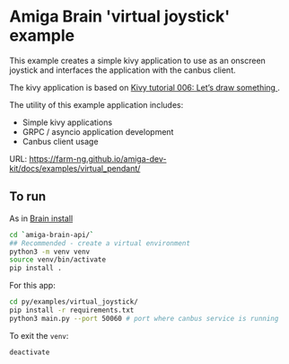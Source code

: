 # Amiga Brain 'virtual joystick' example

This example creates a simple kivy application to use as an onscreen joystick
and interfaces the application with the canbus client.

The kivy application is based on [Kivy tutorial 006: Let’s draw something
](https://blog.kivy.org/2019/12/kivy-tutorial-006-lets-draw-something/).

The utility of this example application includes:
- Simple kivy applications
- GRPC / asyncio application development
- Canbus client usage

URL: https://farm-ng.github.io/amiga-dev-kit/docs/examples/virtual_pendant/


## To run

As in [Brain install](https://amiga.farm-ng.com/docs/brain/brain-install/)

```bash
cd `amiga-brain-api/`
## Recommended - create a virtual environment
python3 -m venv venv
source venv/bin/activate
pip install .
```

For this app:

```bash
cd py/examples/virtual_joystick/
pip install -r requirements.txt
python3 main.py --port 50060 # port where canbus service is running
```

To exit the `venv`:
```bash
deactivate
```
